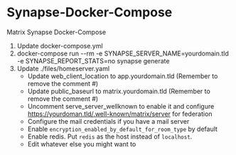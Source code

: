 # Synapse-Docker-Compose
Matrix Synapse Docker-Compose

1. Update docker-compose.yml
2. docker-compose run --rm -e SYNAPSE_SERVER_NAME=yourdomain.tld -e SYNAPSE_REPORT_STATS=no synapse generate
3. Update ./files/homeserver.yaml
   - Update web_client_location to app.yourdomain.tld (Remember to remove the comment #)
   - Update public_baseurl to matrix.yourdomain.tld (Remember to remove the comment #)
   - Uncomment serve_server_wellknown to enable it and configure https://yourdoman.tld/.well-known/matrix/server for federation
   - Configure the mail credentials if you have a mail server 
   - Enable `encryption_enabled_by_default_for_room_type` by default
   - Enable redis. Put `redis` as the host instead of `localhost`.
   - Edit whatever else you might want to
